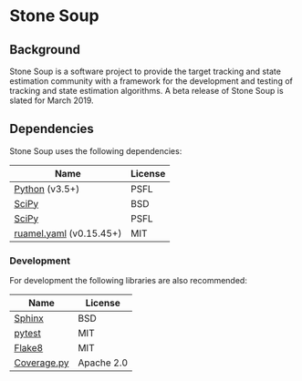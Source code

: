 # Stone Soup

## Background
Stone Soup is a software project to provide the target tracking and state estimation
community with a framework for the development and testing of tracking and state
estimation algorithms. A beta release of Stone Soup is slated for March 2019.

## Dependencies
Stone Soup uses the following dependencies:

| Name | License |
| ---- | ------- |
| [Python](https://www.python.org/) (v3.5+) | PSFL |
| [SciPy](https://www.scipy.org/) | BSD |
| [SciPy](https://matplotlib.org/) | PSFL |
| [ruamel.yaml](https://yaml.readthedocs.io/) (v0.15.45+) | MIT |

### Development
For development the following libraries are also recommended:

| Name | License |
| ---- | ------- |
| [Sphinx](https://www.sphinx-doc.org/) | BSD |
| [pytest](https://docs.pytest.org/) | MIT |
| [Flake8](https://flake8.pycqa.org/) | MIT |
| [Coverage.py](https://coverage.readthedocs.io/) | Apache 2.0 |
